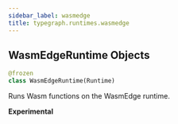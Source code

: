 ```yaml
---
sidebar_label: wasmedge
title: typegraph.runtimes.wasmedge
---
```


## WasmEdgeRuntime Objects

```python
@frozen
class WasmEdgeRuntime(Runtime)
```

Runs Wasm functions on the WasmEdge runtime.

**Experimental**
